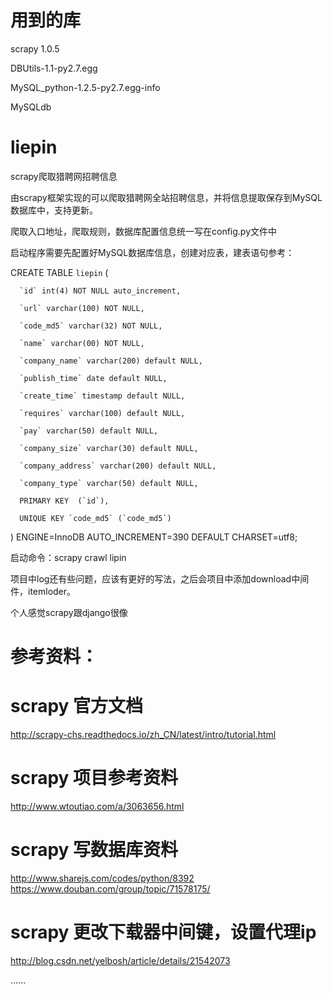 # 用到的库
scrapy 1.0.5

DBUtils-1.1-py2.7.egg

MySQL_python-1.2.5-py2.7.egg-info

MySQLdb

# liepin
scrapy爬取猎聘网招聘信息

由scrapy框架实现的可以爬取猎聘网全站招聘信息，并将信息提取保存到MySQL数据库中，支持更新。

爬取入口地址，爬取规则，数据库配置信息统一写在config.py文件中

启动程序需要先配置好MySQL数据库信息，创建对应表，建表语句参考：

CREATE TABLE `liepin` (

      `id` int(4) NOT NULL auto_increment,
   
      `url` varchar(100) NOT NULL,
   
      `code_md5` varchar(32) NOT NULL,
   
      `name` varchar(00) NOT NULL,
   
      `company_name` varchar(200) default NULL,
   
      `publish_time` date default NULL,
   
      `create_time` timestamp default NULL,
   
      `requires` varchar(100) default NULL,
   
      `pay` varchar(50) default NULL,
   
      `company_size` varchar(30) default NULL,
   
      `company_address` varchar(200) default NULL,
   
      `company_type` varchar(50) default NULL,
   
      PRIMARY KEY  (`id`),
   
      UNIQUE KEY `code_md5` (`code_md5`)
   
   ) ENGINE=InnoDB AUTO_INCREMENT=390 DEFAULT CHARSET=utf8;

启动命令：scrapy crawl lipin

项目中log还有些问题，应该有更好的写法，之后会项目中添加download中间件，itemloder。

个人感觉scrapy跟django很像

# 参考资料：

# scrapy 官方文档
http://scrapy-chs.readthedocs.io/zh_CN/latest/intro/tutorial.html

# scrapy 项目参考资料
http://www.wtoutiao.com/a/3063656.html

# scrapy 写数据库资料
http://www.sharejs.com/codes/python/8392
https://www.douban.com/group/topic/71578175/

# scrapy 更改下载器中间键，设置代理ip
http://blog.csdn.net/yelbosh/article/details/21542073

......
